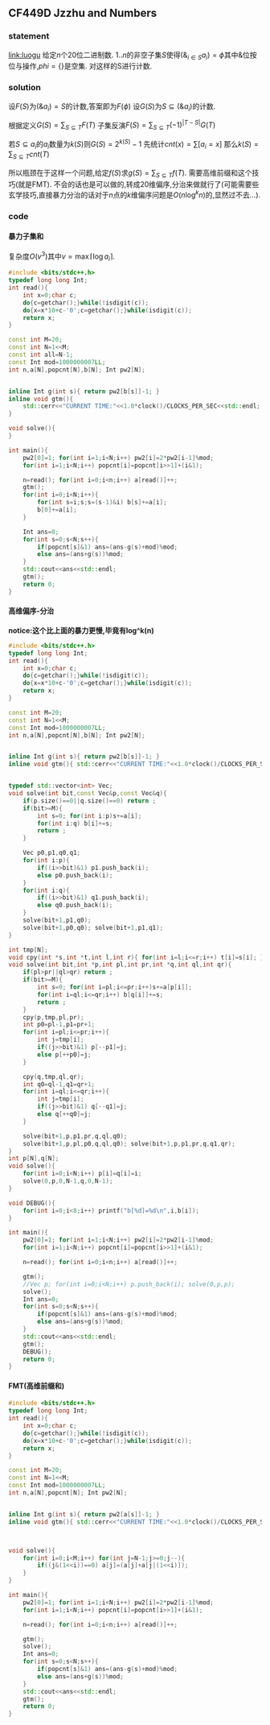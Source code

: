 ## CF449D Jzzhu and Numbers

### statement
[link:luogu](https://www.luogu.com.cn/problem/CF449D) 
给定$n$个$20$位二进制数.
$1..n$的非空子集$S$使得$(\&_{i\in S}a_i)=\phi$其中$\&$位按位与操作,$phi=\{\}$是空集.
对这样的S进行计数.

### solution

设$F(S)$为$(\&a_i)=S$的计数,答案即为$F(\phi)$
设$G(S)$为$S\subseteq (\&a_i)$的计数.

根据定义$G(S)=\sum_{S\subseteq T}F(T)$
子集反演$F(S)=\sum_{S\subseteq T}(-1)^{|T-S|}G(T)$

若$S\subseteq a_i$的$a_i$数量为$k(S)$则$G(S)=2^{k(S)}-1$
先统计$cnt(x)=\sum [a_i=x]$
那么$k(S)=\sum_{S\subseteq T}cnt(T)$

所以瓶颈在于这样一个问题,给定$f(S)$求$g(S)=\sum_{S\subseteq T}f(T)$.
需要高维前缀和这个技巧(就是FMT).
不会的话也是可以做的,转成$20$维偏序,分治来做就行了(可能需要些玄学技巧,直接暴力分治的话对于$n$点的$k$维偏序问题是$O(n\log ^k n)$的,显然过不去…).

### code

#### 暴力子集和

复杂度$O(v^3)$其中$v=\max \lceil\log a_i\rceil$.

```cpp
#include <bits/stdc++.h>
typedef long long Int;
int read(){
	int x=0;char c;
	do{c=getchar();}while(!isdigit(c));
	do{x=x*10+c-'0';c=getchar();}while(isdigit(c));
	return x;
}

const int M=20;
const int N=1<<M;
const int all=N-1;
const Int mod=1000000007LL;
int n,a[N],popcnt[N],b[N]; Int pw2[N];


inline Int g(int s){ return pw2[b[s]]-1; }
inline void gtm(){
	std::cerr<<"CURRENT TIME:"<<1.0*clock()/CLOCKS_PER_SEC<<std::endl;
}

void solve(){
}

int main(){
	pw2[0]=1; for(int i=1;i<N;i++) pw2[i]=2*pw2[i-1]%mod;
	for(int i=1;i<N;i++) popcnt[i]=popcnt[i>>1]+(i&1);

	n=read(); for(int i=0;i<n;i++) a[read()]++;
	gtm();
	for(int i=0;i<N;i++){
		for(int s=i;s;s=(s-1)&i) b[s]+=a[i];
		b[0]+=a[i];
	}

	Int ans=0;
	for(int s=0;s<N;s++){
		if(popcnt[s]&1) ans=(ans-g(s)+mod)%mod;
		else ans=(ans+g(s))%mod;
	}
	std::cout<<ans<<std::endl;
	gtm();
	return 0;
}
```

#### 高维偏序-分治

**notice:这个比上面的暴力更慢,毕竟有log^k(n)**

```cpp
#include <bits/stdc++.h>
typedef long long Int;
int read(){
	int x=0;char c;
	do{c=getchar();}while(!isdigit(c));
	do{x=x*10+c-'0';c=getchar();}while(isdigit(c));
	return x;
}

const int M=20;
const int N=1<<M;
const Int mod=1000000007LL;
int n,a[N],popcnt[N],b[N]; Int pw2[N];


inline Int g(int s){ return pw2[b[s]]-1; }
inline void gtm(){ std::cerr<<"CURRENT TIME:"<<1.0*clock()/CLOCKS_PER_SEC<<std::endl; }


typedef std::vector<int> Vec;
void solve(int bit,const Vec&p,const Vec&q){
	if(p.size()==0||q.size()==0) return ;
	if(bit>=M){
		int s=0; for(int i:p)s+=a[i];
		for(int i:q) b[i]+=s;
		return ;
	}

	Vec p0,p1,q0,q1;
	for(int i:p){
		if((i>>bit)&1) p1.push_back(i);
		else p0.push_back(i);
	}
	for(int i:q){
		if((i>>bit)&1) q1.push_back(i);
		else q0.push_back(i);
	}
	solve(bit+1,p1,q0);
	solve(bit+1,p0,q0); solve(bit+1,p1,q1);
}

int tmp[N];
void cpy(int *s,int *t,int l,int r){ for(int i=l;i<=r;i++) t[i]=s[i]; }
void solve(int bit,int *p,int pl,int pr,int *q,int ql,int qr){
	if(pl>pr||ql>qr) return ;
	if(bit>=M){
		int s=0; for(int i=pl;i<=pr;i++)s+=a[p[i]];
		for(int i=ql;i<=qr;i++) b[q[i]]+=s;
		return ;
	}
	cpy(p,tmp,pl,pr);
	int p0=pl-1,p1=pr+1;
	for(int i=pl;i<=pr;i++){
		int j=tmp[i];
		if((j>>bit)&1) p[--p1]=j;
		else p[++p0]=j;
	}

	cpy(q,tmp,ql,qr);
	int q0=ql-1,q1=qr+1;
	for(int i=ql;i<=qr;i++){
		int j=tmp[i];
		if((j>>bit)&1) q[--q1]=j;
		else q[++q0]=j;
	}

	solve(bit+1,p,p1,pr,q,ql,q0);
	solve(bit+1,p,pl,p0,q,ql,q0); solve(bit+1,p,p1,pr,q,q1,qr);
}
int p[N],q[N];
void solve(){
	for(int i=0;i<N;i++) p[i]=q[i]=i;
	solve(0,p,0,N-1,q,0,N-1);
}

void DEBUG(){
	for(int i=0;i<8;i++) printf("b[%d]=%d\n",i,b[i]);
}

int main(){
	pw2[0]=1; for(int i=1;i<N;i++) pw2[i]=2*pw2[i-1]%mod;
	for(int i=1;i<N;i++) popcnt[i]=popcnt[i>>1]+(i&1);

	n=read(); for(int i=0;i<n;i++) a[read()]++;

	gtm();
	//Vec p; for(int i=0;i<N;i++) p.push_back(i); solve(0,p,p);
	solve();
	Int ans=0;
	for(int s=0;s<N;s++){
		if(popcnt[s]&1) ans=(ans-g(s)+mod)%mod;
		else ans=(ans+g(s))%mod;
	}
	std::cout<<ans<<std::endl;
	gtm();
	DEBUG();
	return 0;
}
```

#### FMT(高维前缀和)

```cpp
#include <bits/stdc++.h>
typedef long long Int;
int read(){
	int x=0;char c;
	do{c=getchar();}while(!isdigit(c));
	do{x=x*10+c-'0';c=getchar();}while(isdigit(c));
	return x;
}

const int M=20;
const int N=1<<M;
const Int mod=1000000007LL;
int n,a[N],popcnt[N]; Int pw2[N];


inline Int g(int s){ return pw2[a[s]]-1; }
inline void gtm(){ std::cerr<<"CURRENT TIME:"<<1.0*clock()/CLOCKS_PER_SEC<<std::endl; }



void solve(){
	for(int i=0;i<M;i++) for(int j=N-1;j>=0;j--){
		if((j&(1<<i))==0) a[j]=(a[j]+a[j|(1<<i)]);
	}
}

int main(){
	pw2[0]=1; for(int i=1;i<N;i++) pw2[i]=2*pw2[i-1]%mod;
	for(int i=1;i<N;i++) popcnt[i]=popcnt[i>>1]+(i&1);

	n=read(); for(int i=0;i<n;i++) a[read()]++;

	gtm();
	solve();
	Int ans=0;
	for(int s=0;s<N;s++){
		if(popcnt[s]&1) ans=(ans-g(s)+mod)%mod;
		else ans=(ans+g(s))%mod;
	}
	std::cout<<ans<<std::endl;
	gtm();
	return 0;
}
```

